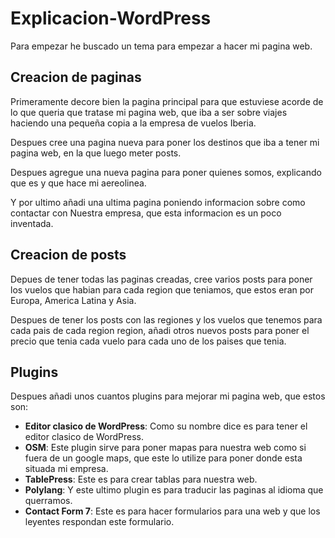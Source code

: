 # Explicacion-WordPress

Para empezar he buscado un tema para empezar a hacer mi pagina web.
## Creacion de paginas
<p> Primeramente decore bien la pagina principal para que estuviese acorde de lo que queria que tratase mi pagina web, que iba a ser sobre viajes haciendo una pequeña copia a la empresa de vuelos Iberia.
<p>Despues cree una pagina nueva para poner los destinos que iba a tener mi pagina web, en la que luego meter posts.
<p> Despues agregue una nueva pagina para poner quienes somos, explicando que es y que hace mi aereolinea.
<p> Y por ultimo añadi una ultima pagina poniendo informacion sobre como contactar con Nuestra empresa, que esta informacion es un poco inventada.

## Creacion de posts
<p> Depues de tener todas las paginas creadas, cree varios posts para poner los vuelos que habian para cada region que teniamos, que estos eran por Europa, America Latina y Asia.
<p> Despues de tener los posts con las regiones y los vuelos que tenemos para cada pais de cada region region, añadi otros nuevos posts para poner el precio que tenia cada vuelo para cada uno de los paises que tenia.

## Plugins
<p> Despues añadi unos cuantos plugins para mejorar mi pagina web, que estos son: 
  
- **Editor clasico de WordPress**: Como su nombre dice es para tener el editor clasico de WordPress.
- **OSM**: Este plugin sirve para poner mapas para nuestra web como si fuera de un google maps, que este lo utilize para poner donde esta situada mi empresa.
- **TablePress**: Este es para crear tablas para nuestra web.
- **Polylang**: Y este ultimo plugin es para traducir las paginas al idioma que querramos.
- **Contact Form 7**: Este es para hacer formularios para una web y que los leyentes respondan este formulario.
